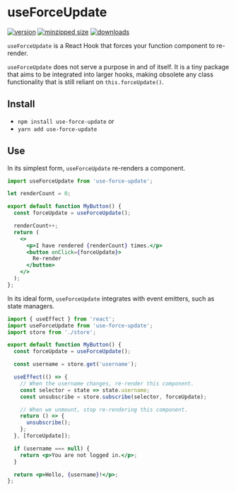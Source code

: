 # useForceUpdate

[![version](https://img.shields.io/npm/v/use-force-update.svg)](https://www.npmjs.com/package/use-force-update)
[![minzipped size](https://img.shields.io/bundlephobia/minzip/use-force-update.svg)](https://www.npmjs.com/package/use-force-update)
[![downloads](https://img.shields.io/npm/dt/use-force-update.svg)](https://www.npmjs.com/package/use-force-update)

`useForceUpdate` is a React Hook that forces your function component to
re-render.

`useForceUpdate` does not serve a purpose in and of itself. It is a tiny
package that aims to be integrated into larger hooks, making obsolete any class
functionality that is still reliant on `this.forceUpdate()`.

## Install

* `npm install use-force-update` or
* `yarn add use-force-update`

## Use

In its simplest form, `useForceUpdate` re-renders a component.

```jsx
import useForceUpdate from 'use-force-update';

let renderCount = 0;

export default function MyButton() {
  const forceUpdate = useForceUpdate();

  renderCount++;
  return (
    <>
      <p>I have rendered {renderCount} times.</p>
      <button onClick={forceUpdate}>
        Re-render
      </button>
    </>
  );
};
```

In its ideal form, `useForceUpdate` integrates with event emitters, such as
state managers.

```jsx
import { useEffect } from 'react';
import useForceUpdate from 'use-force-update';
import store from './store';

export default function MyButton() {
  const forceUpdate = useForceUpdate();

  const username = store.get('username');

  useEffect(() => {
    // When the username changes, re-render this component.
    const selector = state => state.username;
    const unsubscribe = store.subscribe(selector, forceUpdate);

    // When we unmount, stop re-rendering this component.
    return () => {
      unsubscribe();
    };
  }, [forceUpdate]);

  if (username === null) {
    return <p>You are not logged in.</p>;
  }

  return <p>Hello, {username}!</p>;
};
```
